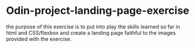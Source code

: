 # Odin-project-landing-page-exercise

the purpose of this exercise is to put into play the skills learned so far in html and CSS/flexbox and create a landing page faithful to the images provided with the exercise.